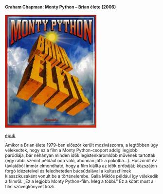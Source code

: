 #### <a name="id_271">Graham Chapman: Monty Python – Brian élete (2006)</a>
<img src="https://github.com/BercziSandor/calibre_lib/raw/main/Graham%20Chapman/Monty%20Python%20-%20Brian%20elete%20%28271%29/cover.jpg" alt="cover" width="300"/>

[epub](https://github.com/BercziSandor/calibre_lib/raw/main/Graham%20Chapman/Monty%20Python%20-%20Brian%20elete%20%28271%29/Monty%20Python%20-%20Brian%20elete%20-%20Graham%20Chapman.epub)
<div>
<p>Amikor a Brian élete 1979-ben először került mozivászonra, a legtöbben úgy vélekedtek, hogy ez a film a Monty Python-csoport addigi legjobb paródiája, bár néhányan minden idők legistenkáromlóbb művének tartották (egy rabbi szerint például oda való, ahonnan jött: a pokolba…). Huszonöt év távlatából immár elmondható, hogy a film kiállta az idők próbáját; közszájon forgó idézeteivel és feledhetetlen búcsúdalával a kultuszfilmek klasszikusaként vonult be a történelembe. Galla Miklós például így vélekedik a filmről: „Ez a legjobb Monty Python-film. Meg a többi.” Ez a kötet most a film szövegkönyvét közli.</p></div>

